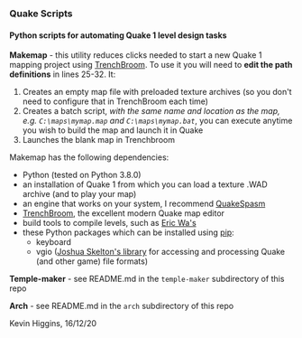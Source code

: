 ### Quake Scripts

#### Python scripts for automating Quake 1 level design tasks

**Makemap** - this utility reduces clicks needed to start a new Quake 1 mapping project using [TrenchBroom](https://kristianduske.com/trenchbroom/). To use it you will need to **edit the path definitions** in lines 25-32. It:

1. Creates an empty map file with preloaded texture archives (so you don't need to configure that in TrenchBroom each time)
2.  Creates a batch script, *with the same name and location as the map, e.g. ```C:\maps\mymap.map``` and ```C:\maps\mymap.bat```*, you can execute anytime you wish to build the map and launch it in Quake
3. Launches the blank map in Trenchbroom

Makemap has the following dependencies:

- Python (tested on Python 3.8.0)
- an installation of Quake 1 from which you can load a texture .WAD archive (and to play your map)
- an engine that works on your system, I recommend [QuakeSpasm](http://quakespasm.sourceforge.net/)
- [TrenchBroom](https://kristianduske.com/trenchbroom/), the excellent modern Quake map editor
- build tools to compile levels, such as [Eric Wa's](https://ericwa.github.io/ericw-tools/)
- these Python packages which can be installed using [pip](https://pypi.org/project/pip/):
  - keyboard
  - vgio ([Joshua Skelton's library](http://joshuaskelton.com/projects/vgio/) for accessing and processing Quake (and other game) file formats)

**Temple-maker** - see README.md in the ```temple-maker``` subdirectory of this repo

**Arch** - see README.md in the ```arch``` subdirectory of this repo

Kevin Higgins, 16/12/20